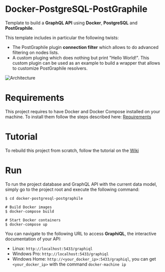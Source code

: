 # Docker-PostgreSQL-PostGraphile

Template to build a **GraphQL API** using **Docker**, **PostgreSQL** and **PostGraphile**.

This template includes in particular the following twists:

-   The PostGraphile plugin **connection filter** which allows to do advanced filtering on nodes lists.
-   A custom pluging which does nothing but print "Hello World!". This custom plugin can be used as an example to build a wrapper that allows to customize PostGraphile resolvers.

![Architecture](https://github.com/alexisrolland/docker-postgresql-postgraphile/blob/master/doc/architecture.png)

# Requirements

This project requires to have Docker and Docker Compose installed on your machine. To install them follow the steps described here: [Requirements](https://github.com/alexisrolland/docker-postgresql-postgraphile/wiki#requirements)

# Tutorial

To rebuild this project from scratch, follow the tutorial on the [Wiki](https://github.com/alexisrolland/docker-postgresql-postgraphile/wiki)

# Run

To run the project database and GraphQL API with the current data model, simply go to the project root and execute the following command:

```shell
$ cd docker-postgresql-postgraphile

# Build Docker images
$ docker-compose build

# Start Docker containers
$ docker-compose up
```

You can navigate to the following URL to access **GraphiQL**, the interactive documentation of your API:

-   Linux: `http://localhost:5433/graphiql`
-   Windows Pro: `http://localhost:5433/graphiql`
-   Windows Home: `http://<your_docker_ip>:5433/graphiql`, you can get `<your_docker_ip>` with the command `docker-machine ip`
